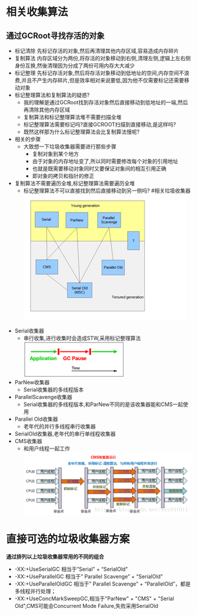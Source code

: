 # 相关收集算法
## 通过GCRoot寻找存活的对象
+ 标记清除  先标记存活的对象,然后再清理其他内存区域,容易造成内存碎片
+ 复制算法  内存区域分为两份,将存活的对象移动到右侧,清理左侧,逻辑上左右侧身份互换,然後清理因为分成了两份可用内存大大减少
+ 标记整理  先标记存活对象,然后将存活对象移动到低地址的空间,内存空间不浪费,并且不产生内存碎片,但是效率相对来说要低,因为他不仅需要标记还需要移动对象
+ 标记整理算法和复制算法的疑惑?
    + 我的理解是通过GCRoot找到存活对象然后直接移动到低地址的一端,然后再清除其他内存区域
    + 复制算法和标记整理算法堆不需要扫描全堆
    + 标记整理算法需要标记吗?直接GCROOT扫描到直接移动,是这样吗?
    + 既然这样那为什么标记整理算法会比复制算法慢呢?
+ 相关的步骤
    + 大致想一下垃圾收集器需要进行那些步骤
        + 复制对象到某个地方
        + 由于对象的内存地址变了,所以同时需要修改每个对象的引用地址
        + 也就是既需要移动对象同时又要保证对象间的相互引用正确
        + 即对象的拷贝和指针的修正
+ 复制算法不需要遍历全堆,标记整理算法需要遍历全堆
    + 标记整理算法不可以直接找到然后直接移动到另一侧吗?
#相关垃圾收集器
![年轻代和年老代的垃圾收集器](../resources/photo/gc-collector.gif)
* Serial收集器
    * 串行收集,进行收集时会造成STW,采用标记整理算法  
    ![](../resources/photo/serial.gif)
* ParNew收集器
    * Serial收集器的多线程版本
* ParallelScavenge收集器
    * Serial收集器的多线程版本,和ParNew不同的是该收集器能和CMS一起使用
* Parallel Old收集器
    * 老年代的并行多线程串行收集器
* SerialOld收集器,老年代的串行单线程收集器
* CMS收集器
    * 和用户线程一起工作
    ![CMS收集器](../resources/photo/cms-collector.png "CMS收集器工作原理")
# 直接可选的垃圾收集器方案
**通过排列以上垃圾收集器常用的不同的组合**
* -XX:+UseSerialGC
相当于”Serial” + “SerialOld”
* -XX:+UseParallelGC
相当于” Parallel Scavenge” + “SerialOld”
* -XX:+UseParallelOldGC
相当于” Parallel Scavenge” + “ParallelOld”，都是多线程并行处理；
* -XX:+UseConcMarkSweepGC,相当于"ParNew" + "CMS" + "Serial Old",CMS可能会Concurrent Mode Failure,失败采用SerialOld

